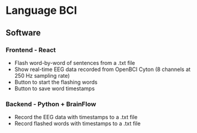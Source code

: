 # Language BCI

## Software
### Frontend - React
* Flash word-by-word of sentences from a .txt file
* Show real-time EEG data recorded from OpenBCI Cyton (8 channels at 250 Hz sampling rate)
* Button to start the flashing words
* Button to save word timestamps
### Backend - Python + BrainFlow
* Record the EEG data with timestamps to a .txt file
* Record flashed words with timestamps to a .txt file
